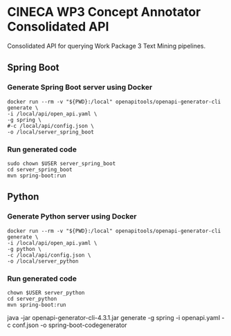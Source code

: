 # CINECA WP3 Concept Annotator Consolidated API
Consolidated API for querying Work Package 3 Text Mining pipelines.

## Spring Boot
###  Generate Spring Boot server using Docker
```shell
docker run --rm -v "${PWD}:/local" openapitools/openapi-generator-cli generate \
-i /local/api/open_api.yaml \
-g spring \
#-c /local/api/config.json \
-o /local/server_spring_boot
```
### Run generated code
```shell
sudo chown $USER server_spring_boot
cd server_spring_boot
mvn spring-boot:run
```

## Python
###  Generate Python server using Docker
```shell
docker run --rm -v "${PWD}:/local" openapitools/openapi-generator-cli generate \
-i /local/api/open_api.yaml \
-g python \
-c /local/api/config.json \
-o /local/server_python
```
### Run generated code
```shell
chown $USER server_python
cd server_python
mvn spring-boot:run
```

java -jar openapi-generator-cli-4.3.1.jar generate -g spring -i openapi.yaml -c conf.json -o spring-boot-codegenerator
